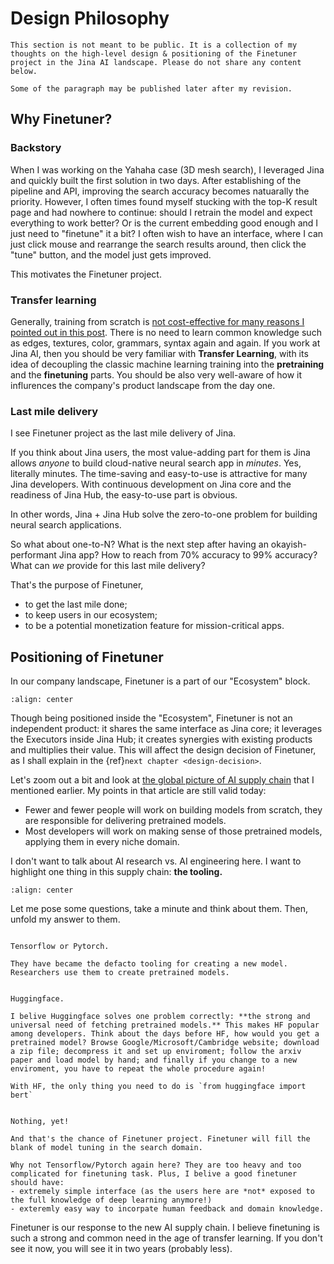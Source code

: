 # Design Philosophy

```{caution}
This section is not meant to be public. It is a collection of my thoughts on the high-level design & positioning of the Finetuner project in the Jina AI landscape. Please do not share any content below.

Some of the paragraph may be published later after my revision.
```

## Why Finetuner?

### Backstory

When I was working on the Yahaha case (3D mesh search), I leveraged Jina and quickly built the first solution in two days. After establishing of the pipeline and API, improving the search accuracy becomes natuarally the priority. However, I often times found myself stucking with the top-K result page and had nowhere to continue: should I retrain the model and expect everything to work better? Or is the current embedding good enough and I just need to "finetune" it a bit? I often wish to have an interface, where I can just click mouse and rearrange the search results around, then click the "tune" button, and the model just gets improved.

This motivates the Finetuner project.

### Transfer learning

Generally, training from scratch is [not cost-effective for many reasons I pointed out in this post](https://hanxiao.io/2019/07/29/Generic-Neural-Elastic-Search-From-bert-as-service-and-Go-Way-Beyond/?highlight=body%20%3E%20div.wrap%20%3E%20main%20%3E%20div%20%3E%20article%20%3E%20div.post-content%20%3E%20p:nth-child(20)). There is no need to learn common knowledge such as edges, textures, color, grammars, syntax again and again. If you work at Jina AI, then you should be very familiar with **Transfer Learning**, with its idea of decoupling the classic machine learning training into the **pretraining** and the **finetuning** parts. You should be also very well-aware of how it influrences the company's product landscape from the day one.

### Last mile delivery 

I see Finetuner project as the last mile delivery of Jina.

If you think about Jina users, the most value-adding part for them is Jina allows _anyone_ to build cloud-native neural search app in _minutes_. Yes, literally minutes. The time-saving and easy-to-use is attractive for many Jina developers. With continuous development on Jina core and the readiness of Jina Hub, the easy-to-use part is obvious.

In other words, Jina + Jina Hub solve the zero-to-one problem for building neural search applications.

So what about one-to-N? What is the next step after having an okayish-performant Jina app? How to reach from 70% accuracy to 99% accuracy? What can _we_ provide for this last mile delivery?

That's the purpose of Finetuner, 
- to get the last mile done;
- to keep users in our ecosystem;
- to be a potential monetization feature for mission-critical apps.

## Positioning of Finetuner

In our company landscape, Finetuner is a part of our "Ecosystem" block.

```{figure} landscape.png
:align: center
```

Though being positioned inside the "Ecosystem", Finetuner is not an independent product: it shares the same interface as Jina core; it leverages the Executors inside Jina Hub; it creates synergies with existing products and multiplies their value. This will affect the design decision of Finetuner, as I shall explain in the {ref}`next chapter <design-decision>`.

Let's zoom out a bit and look at [the global picture of AI supply chain](https://hanxiao.io/2019/07/29/Generic-Neural-Elastic-Search-From-bert-as-service-and-Go-Way-Beyond/?highlight=body%20%3E%20div.wrap%20%3E%20main%20%3E%20div%20%3E%20article%20%3E%20div.post-content%20%3E%20img:nth-child(26)) that I mentioned earlier. My points in that article are still valid today:
- Fewer and fewer people will work on building models from scratch, they are responsible for delivering pretrained models.
- Most developers will work on making sense of those pretrained models, applying them in every niche domain.

I don't want to talk about AI research vs. AI engineering here. I want to highlight one thing in this supply chain: **the tooling.**

```{figure} supply-chain.png
:align: center
```

Let me pose some questions, take a minute and think about them. Then, unfold my answer to them. 

```{dropdown} What is the tools for developing a DNN model from scratch?

Tensorflow or Pytorch. 

They have became the defacto tooling for creating a new model. Researchers use them to create pretrained models.
```

```{dropdown} What is the tools for getting pretrained model?

Huggingface.

I belive Huggingface solves one problem correctly: **the strong and universal need of fetching pretrained models.** This makes HF popular among developers. Think about the days before HF, how would you get a pretrained model? Browse Google/Microsoft/Cambridge website; download a zip file; decompress it and set up enviroment; follow the arxiv paper and load model by hand; and finally if you change to a new enviroment, you have to repeat the whole procedure again!

With HF, the only thing you need to do is `from huggingface import bert`
```

```{dropdown} What is the tools for tuning pretrained models on particular domain?

Nothing, yet! 

And that's the chance of Finetuner project. Finetuner will fill the blank of model tuning in the search domain.
 
Why not Tensorflow/Pytorch again here? They are too heavy and too complicated for finetuning task. Plus, I belive a good finetuner should have:
- extremely simple interface (as the users here are *not* exposed to the full knowledge of deep learning anymore!)
- exteremly easy way to incorpate human feedback and domain knowledge.
```

Finetuner is our response to the new AI supply chain. I believe finetuning is such a strong and common need in the age of transfer learning. If you don't see it now, you will see it in two years (probably less).


